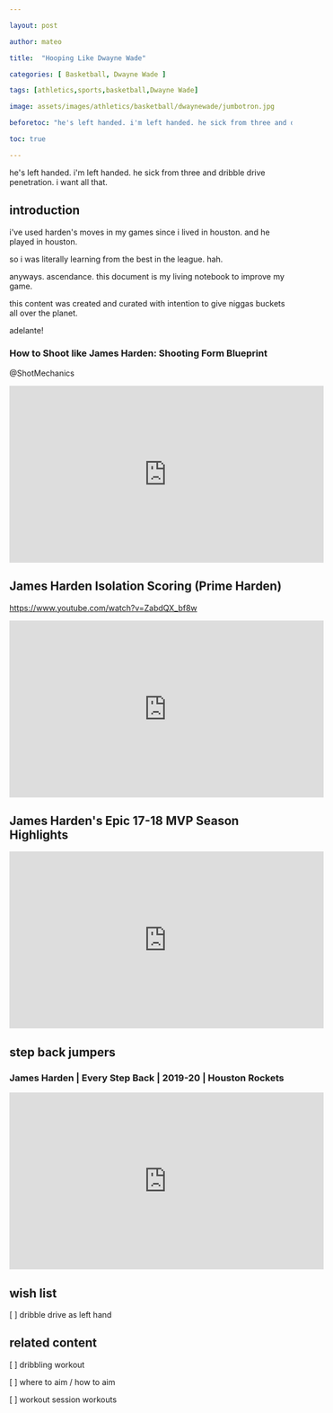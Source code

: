 ```yaml
---

layout: post

author: mateo

title:  "Hooping Like Dwayne Wade"

categories: [ Basketball, Dwayne Wade ]

tags: [athletics,sports,basketball,Dwayne Wade]

image: assets/images/athletics/basketball/dwaynewade/jumbotron.jpg

beforetoc: "he's left handed. i'm left handed. he sick from three and dribble drive penetration. i want all that."

toc: true

---
```


he's left handed. i'm left handed. he sick from three and dribble drive penetration. i want all that. 

## introduction

i've used harden's moves in my games since i lived in houston. and he played in houston.

so i was literally learning from the best in the league. hah.

anyways. ascendance. this document is my living notebook to improve my game.

this content was created and curated with intention to give niggas buckets all over the planet.

adelante!

### How to Shoot like James Harden: Shooting Form Blueprint

@ShotMechanics

<iframe width="560" height="315" src="https://www.youtube.com/embed/uOzwHGbh_Qo?si=B4MsvNl1MqPp-KRN" title="YouTube video player" frameborder="0" allow="accelerometer; autoplay; clipboard-write; encrypted-media; gyroscope; picture-in-picture; web-share" allowfullscreen></iframe>

## James Harden Isolation Scoring (Prime Harden) 

https://www.youtube.com/watch?v=ZabdQX_bf8w

<iframe width="560" height="315" src="https://www.youtube.com/embed/ZabdQX_bf8w?si=FLskNy7Eqyb56EYR" title="YouTube video player" frameborder="0" allow="accelerometer; autoplay; clipboard-write; encrypted-media; gyroscope; picture-in-picture; web-share" allowfullscreen></iframe>

## James Harden's Epic 17-18 MVP Season Highlights

<iframe width="560" height="315" src="https://www.youtube.com/embed/jerHuaIEQjg?si=zBKv3QzpQZOMDe5M" title="YouTube video player" frameborder="0" allow="accelerometer; autoplay; clipboard-write; encrypted-media; gyroscope; picture-in-picture; web-share" allowfullscreen></iframe>

## step back jumpers

### James Harden | Every Step Back | 2019-20 | Houston Rockets 

<iframe width="560" height="315" src="https://www.youtube.com/embed/IRHdf1uQZFw?si=dldHSBAL7Yb1E1cO" title="YouTube video player" frameborder="0" allow="accelerometer; autoplay; clipboard-write; encrypted-media; gyroscope; picture-in-picture; web-share" allowfullscreen></iframe>

## wish list

[ ] dribble drive as left hand

## related content

[ ] dribbling workout

[ ] where to aim / how to aim

[ ] workout session workouts
